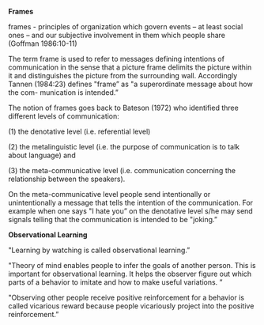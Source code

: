 <p><strong>Frames</strong></p>  <p><span style=font-weight: 400;>frames</span><span style=font-weight: 400;> - principles of organization which govern events – at least social ones – and our subjective involvement in them which people share (Goffman 1986:10-11)</span></p>

<p><span style=font-weight: 400;>The term </span><span style=font-weight: 400;>frame</span><span style=font-weight: 400;> is used to refer to messages defining intentions of communication in the sense that a picture frame delimits the picture within it and distinguishes the picture from the surrounding wall. Accordingly Tannen (1984:23) defines "frame” as "a superordinate message about how the com- munication is intended.”</span></p>

<p><span style=font-weight: 400;>The notion of frames goes back to Bateson (1972) who identified three different levels of communication:</span></p>  <p><span style=font-weight: 400;>(1) the denotative level (i.e. referential level)</span></p>  <p><span style=font-weight: 400;>(2) the metalinguistic level (i.e. the purpose of communication is to talk about language) and </span></p>  <p><span style=font-weight: 400;>(3) the meta-communicative level (i.e. communication concerning the relationship between the speakers).</span></p>

<p><span style=font-weight: 400;>On the meta-communicative level people send intentionally or unintentionally a message that tells the intention of the communication. For example when one says "I hate you” on the denotative level s/he may send signals telling that the communication is intended to be "joking.” </span></p>

<p><strong>Observational Learning</strong></p>  <p><span style=font-weight: 400;>"Learning by watching is called observational learning.”</span></p>

<p><span style=font-weight: 400;>"Theory of mind enables people to infer the goals of another person. This is important for observational learning. It helps the observer figure out which parts of a behavior to imitate and how to make useful variations. ”</span></p>

<p><span style=font-weight: 400;>"Observing other people receive positive reinforcement for a behavior is called vicarious reward because people vicariously project into the positive reinforcement.”</span></p>